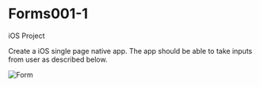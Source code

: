 # Forms001-1
iOS Project

Create a iOS single page native app. The app should be able to take inputs from user as described below.

![Form](forms.jpg?raw=true "Form")
